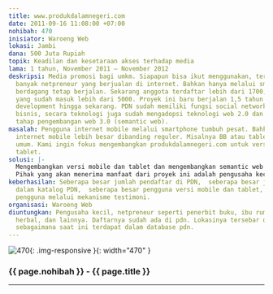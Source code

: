 ```yaml
---
title: www.produkdalamnegeri.com
date: 2011-09-16 11:08:00 +07:00
nohibah: 470
inisiator: Waroeng Web
lokasi: Jambi
dana: 500 Juta Rupiah
topik: Keadilan dan kesetaraan akses terhadap media
lama: 1 tahun, November 2011 – November 2012
deskripsi: Media promosi bagi umkm. Siapapun bisa ikut menggunakan, terlebih sekarang
  banyak netpreneur yang berjualan di internet. Bahkan hanya melalui smartphone aktivitas
  berdagang tetap berjalan. Sekarang anggota terdaftar lebih dari 1700, sedagkan produk
  yang sudah masuk lebih dari 5000. Proyek ini baru berjalan 1,5 tahun sejak inisiasi,
  development hingga sekarang. PDN sudah memiliki fungsi social network, berupa kemitraan
  bisnis, secara teknologi juga sudah mengadopsi teknologi web 2.0 dan sedang dalam
  tahap pengembangan web 3.0 (semantic web).
masalah: Pengguna internet mobile melalui smartphone tumbuh pesat. Bahkan pengguna
  internet mobile lebih besar dibanding reguler. Misalnya BB atau tablet sudah menjadi
  umum. Kami ingin fokus mengembangkan produkdalamnegeri.com untuk versi mobile dan
  tablet.
solusi: |-
  Mengembangkan versi mobile dan tablet dan mengembangkan semantic web sehingga fungsi jejaring menjadi lebih cerdas.
  Pihak yang akan menerima manfaat dari proyek ini adalah pengusaha kecil, netpreneur seperti penerbit buku, ibu rumah tangga penjual herbal, dan lainnya. Daftarnya sudah ada di pdn. Lokasinya tersebar diseluruh Indonesia, sebagaimana saat ini terdapat dalam database pdn.
keberhasilan: Seberapa besar jumlah pendaftar di PDN,  seberapa besar jumlah produk
  dalam katalog PDN,  seberapa besar pengguna versi mobile dan tablet, dan  respon
  pengguna melalui mekanisme testimoni.
organisasi: Waroeng Web
diuntungkan: Pengusaha kecil, netpreneur seperti penerbit buku, ibu rumah tangga penjual
  herbal, dan lainnya. Daftarnya sudah ada di pdn. Lokasinya tersebar diseluruh Indonesia,
  sebagaimana saat ini terdapat dalam database pdn.
---
```


![470](/static/img/hibahcmb/470.png){: .img-responsive }{: width="470" }

### {{ page.nohibah }} - {{ page.title }}

---
